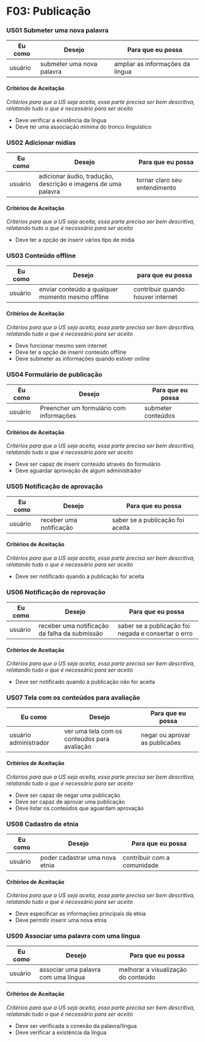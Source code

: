 # F03: Publicação

### **US01 Submeter uma nova palavra**
| Eu como | Desejo | Para que eu possa |
|---------|--------|-------------------|
| usuário| submeter uma nova palavra | ampliar as informações da língua |

#### **Critérios de Aceitação**
*Critérios para que a US seja aceita, essa parte precisa ser bem descritiva, relatando tudo o que é necessário para ser aceito*
* Deve verificar a existência da língua
* Deve ter uma associação mínima do tronco linguístico


### **US02 Adicionar mídias**
| Eu como | Desejo | Para que eu possa |
|---------|--------|-------------------|
| usuário | adicionar áudio, tradução, descrição e imagens de uma palavra | tornar claro seu entendimento |

#### **Critérios de Aceitação**
*Critérios para que a US seja aceita, essa parte precisa ser bem descritiva, relatando tudo o que é necessário para ser aceito*
* Deve ter a opção de inserir vários tipo de mídia

### **US03 Conteúdo offline**
| Eu como | Desejo | para que eu possa |
|---------|--------|-------------------|
| usuário | enviar conteúdo a qualquer momento mesmo offline | contribuir quando houver internet |

#### **Critérios de Aceitação**
*Critérios para que a US seja aceita, essa parte precisa ser bem descritiva, relatando tudo o que é necessário para ser aceito*
* Deve funcionar mesmo sem internet
* Deve ter a opção de inserir conteúdo offline
* Deve submeter as informações quando estiver online

### **US04 Formulário de publicação**
| Eu como | Desejo | Para que eu possa |
|---------|--------|-------------------|
| usuário | Preencher um formulário com informações | submeter conteúdos |

#### **Critérios de Aceitação**
*Critérios para que a US seja aceita, essa parte precisa ser bem descritiva, relatando tudo o que é necessário para ser aceito*
* Deve ser capaz de inserir conteúdo através do formulário
* Deve aguardar aprovação de algum administrador 

### **US05 Notificação de aprovação**
| Eu como | Desejo | Para que eu possa |
|---------|--------|-------------------|
| usuário | receber uma notificação | saber se a publicação foi aceita|

#### **Critérios de Aceitação**
*Critérios para que a US seja aceita, essa parte precisa ser bem descritiva, relatando tudo o que é necessário para ser aceito*
* Deve ser notificado quando a publicação for aceita

### **US06 Notificação de reprovação**
| Eu como | Desejo | Para que eu possa |
|---------|--------|-------------------|
| usuário | receber uma notificação da falha da submissão | saber se a publicação foi negada e consertar o erro |

#### **Critérios de Aceitação**
*Critérios para que a US seja aceita, essa parte precisa ser bem descritiva, relatando tudo o que é necessário para ser aceito*
* Deve ser notificado quando a publicação não for aceita

### **US07 Tela com os conteúdos para avaliação**
| Eu como | Desejo | Para que eu possa |
|---------|--------|-------------------|
| usuário administrador | ver uma tela com os conteúdos para avaliação | negar ou aprovar as publicaões |

#### **Critérios de Aceitação**
*Critérios para que a US seja aceita, essa parte precisa ser bem descritiva, relatando tudo o que é necessário para ser aceito*
* Deve ser capaz de negar uma publicação
* Deve ser capaz de aprovar uma publicação
* Deve listar os conteúdos que aguardam aprovação

### **US08 Cadastro de etnia**
| Eu como | Desejo | Para que eu possa |
|---------|--------|-------------------|
| usuário | poder cadastrar uma nova etnia | contribuir com a comunidade |

#### **Critérios de Aceitação**
*Critérios para que a US seja aceita, essa parte precisa ser bem descritiva, relatando tudo o que é necessário para ser aceito*
* Deve especificar as informações principais da etnia
* Deve permitir inserir uma nova etnia

### **US09 Associar uma palavra com uma língua**
| Eu como | Desejo | Para que eu possa |
|---------|--------|-------------------|
| usuário | associar uma palavra com uma língua | melhorar a visualização do conteúdo |

#### **Critérios de Aceitação**
*Critérios para que a US seja aceita, essa parte precisa ser bem descritiva, relatando tudo o que é necessário para ser aceito*
* Deve ser verificada a conexão da palavra/língua 
* Deve verificar a existência da língua
